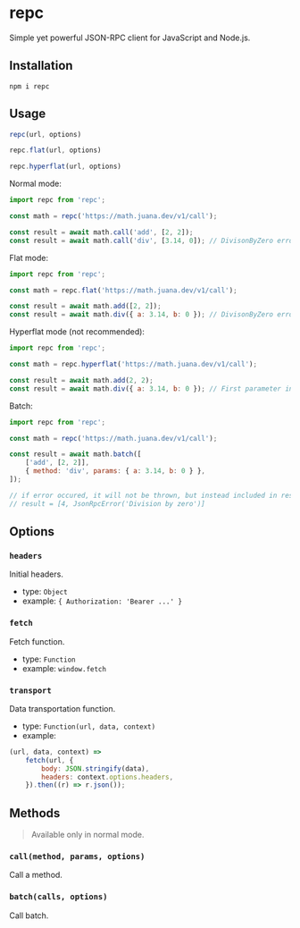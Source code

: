 # repc

Simple yet powerful JSON-RPC client for JavaScript and Node.js.

## Installation

```shell
npm i repc
```

## Usage

```javascript
repc(url, options)

repc.flat(url, options)

repc.hyperflat(url, options)
```

Normal mode:

```javascript
import repc from 'repc';

const math = repc('https://math.juana.dev/v1/call');

const result = await math.call('add', [2, 2]);
const result = await math.call('div', [3.14, 0]); // DivisonByZero error
```

Flat mode:

```javascript
import repc from 'repc';

const math = repc.flat('https://math.juana.dev/v1/call');

const result = await math.add([2, 2]);
const result = await math.div({ a: 3.14, b: 0 }); // DivisonByZero error
```

Hyperflat mode (not recommended):

```javascript
import repc from 'repc';

const math = repc.hyperflat('https://math.juana.dev/v1/call');

const result = await math.add(2, 2);
const result = await math.div({ a: 3.14, b: 0 }); // First parameter invalid type error
```

Batch:

```javascript
import repc from 'repc';

const math = repc('https://math.juana.dev/v1/call');

const result = await math.batch([
    ['add', [2, 2]],
    { method: 'div', params: { a: 3.14, b: 0 } },
]);

// if error occured, it will not be thrown, but instead included in result
// result = [4, JsonRpcError('Division by zero')]
```

## Options

### `headers`

Initial headers.

- type: `Object`
- example: `{ Authorization: 'Bearer ...' }`

### `fetch`

Fetch function.

- type: `Function`
- example: `window.fetch`

### `transport`

Data transportation function.

- type: `Function(url, data, context)`
- example:

```javascript
(url, data, context) =>
    fetch(url, {
        body: JSON.stringify(data),
        headers: context.options.headers,
    }).then((r) => r.json());
```

## Methods

> Available only in normal mode.

### `call(method, params, options)`

Call a method.

### `batch(calls, options)`

Call batch.
